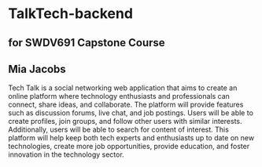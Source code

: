 # TalkTech-backend
## for SWDV691 Capstone Course
## Mia Jacobs

Tech Talk is a social networking web application that aims to create an online platform where technology enthusiasts and professionals can connect, share ideas, and collaborate. The platform will provide features such as discussion forums, live chat, and job postings. Users will be able to create profiles, join groups, and follow other users with similar interests. Additionally, users will be able to search for content of interest. This platform will help keep both tech experts and enthusiasts up to date on new technologies, create more job opportunities, provide education, and foster innovation in the technology sector.
